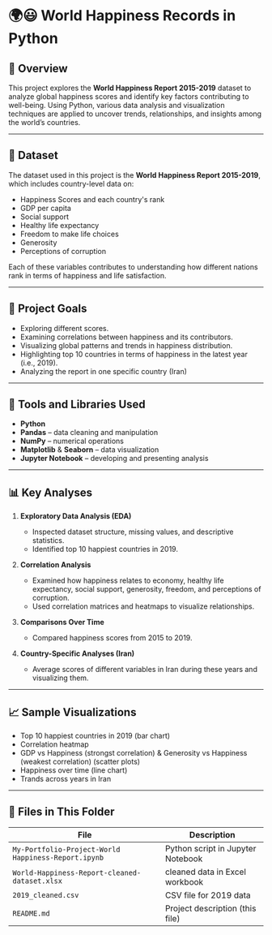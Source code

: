 # 🌍😃 World Happiness Records in Python

## 📖 Overview  
This project explores the **World Happiness Report 2015-2019** dataset to analyze global happiness scores and identify key factors contributing to well-being. Using Python, various data analysis and visualization techniques are applied to uncover trends, relationships, and insights among the world’s countries.

---

## 📂 Dataset  
The dataset used in this project is the **World Happiness Report 2015-2019**, which includes country-level data on:
- Happiness Scores and each country's rank  
- GDP per capita  
- Social support  
- Healthy life expectancy  
- Freedom to make life choices  
- Generosity  
- Perceptions of corruption  

Each of these variables contributes to understanding how different nations rank in terms of happiness and life satisfaction.

---

## 🎯 Project Goals  
- Exploring different scores.  
- Examining correlations between happiness and its contributors.  
- Visualizing global patterns and trends in happiness distribution.  
- Highlighting top 10 countries in terms of happiness in the latest year (i.e., 2019).
- Analyzing the report in one specific country (Iran)

---

## 🧩 Tools and Libraries Used  
- **Python**  
- **Pandas** – data cleaning and manipulation  
- **NumPy** – numerical operations  
- **Matplotlib** & **Seaborn** – data visualization  
- **Jupyter Notebook** – developing and presenting analysis  

---

## 📊 Key Analyses  
1. **Exploratory Data Analysis (EDA)**  
   - Inspected dataset structure, missing values, and descriptive statistics.  
   - Identified top 10 happiest countries in 2019.  

2. **Correlation Analysis**  
   - Examined how happiness relates to economy, healthy life expectancy, social support, generosity, freedom, and perceptions of corruption.  
   - Used correlation matrices and heatmaps to visualize relationships.  

3. **Comparisons Over Time**  
   - Compared happiness scores from 2015 to 2019.   

4. **Country-Specific Analyses (Iran)**  
   - Average scores of different variables in Iran during these years and visualizing them.  

---

## 📈 Sample Visualizations  
- Top 10 happiest countries in 2019 (bar chart)
- Correlation heatmap 
- GDP vs Happiness (strongst correlation) & Generosity vs Happiness (weakest correlation) (scatter plots)
- Happiness over time (line chart)  
- Trands across years in Iran 

---

## 📁 Files in This Folder
| File | Description |
|------|--------------|
| `My-Portfolio-Project-World Happiness-Report.ipynb` | Python script in Jupyter Notebook |
| `World-Happiness-Report-cleaned-dataset.xlsx` | cleaned data in Excel workbook |
| `2019_cleaned.csv` | CSV file for 2019 data |
| `README.md` | Project description (this file) |



